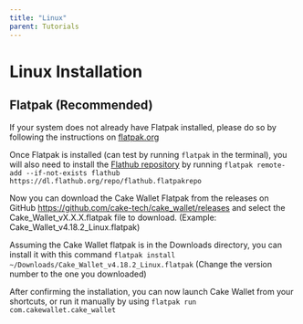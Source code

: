 ```yaml
---
title: "Linux"
parent: Tutorials
---
```


# Linux Installation

## Flatpak (Recommended)

If your system does not already have Flatpak installed, please do so by following the instructions on [flatpak.org](https://www.flatpak.org/setup/)

Once Flatpak is installed (can test by running `flatpak` in the terminal), you will also need to install the [Flathub repository](https://flathub.org/) by running `flatpak remote-add --if-not-exists flathub https://dl.flathub.org/repo/flathub.flatpakrepo`

<!-- Next you will need to install the Freedesktop Platform runtime 22.08, by running `flatpak install org.freedesktop.Platform/x86_64/22.08` -->

Now you can download the Cake Wallet Flatpak from the releases on GitHub https://github.com/cake-tech/cake_wallet/releases and select the Cake_Wallet_vX.X.X.flatpak file to download. (Example:  Cake_Wallet_v4.18.2_Linux.flatpak)

Assuming the Cake Wallet flatpak is in the Downloads directory, you can install it with this command `flatpak install ~/Downloads/Cake_Wallet_v4.18.2_Linux.flatpak` (Change the version number to the one you downloaded)

After confirming the installation, you can now launch Cake Wallet from your shortcuts, or run it manually by using `flatpak run com.cakewallet.cake_wallet`